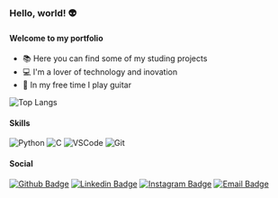 ### Hello, world! 👽

####  Welcome to my portfolio


- 📚 Here you can find some of my studing projects
- 💻 I'm a lover of technology and inovation
- 🎸 In my free time I play guitar

![Top Langs](https://github-readme-stats.vercel.app/api/top-langs/?username=isaacnwt&layout=compact&theme=radical)

#### Skills

![Python](https://img.shields.io/badge/Python-306998?style=flat-square&logo=python&logoColor=FFD43B)
![C](https://img.shields.io/badge/C-00599C?style=flat-square&logo=c&logoColor=white)
![VSCode](https://img.shields.io/badge/-VSCode-0085D1?style=flat-square&logo=visual-studio-code&logoColor=white)
![Git](https://img.shields.io/badge/-Git-F05032?style=flat-square&logo=git&logoColor=white)

#### Social
[![Github Badge](https://img.shields.io/badge/-Github-000?style=flat-square&logo=Github&logoColor=white&link=https://github.com/isaacnwt)](https://github.com/isaacnwt)
[![Linkedin Badge](https://img.shields.io/badge/-LinkedIn-blue?style=flat-square&logo=Linkedin&logoColor=white&link=https://www.linkedin.com/in/isaac-newton-andrade-dos-santos-9b67b01b7/)](https://www.linkedin.com/in/isaac-newton-andrade-dos-santos-9b67b01b7/)
[![Instagram Badge](https://img.shields.io/badge/Instagram-E4405F?style=flat-square&logo=instagram&logoColor=white&link=https://www.instagram.com/isaac.nwt/)](https://www.instagram.com/isaac.nwt/)
[![Email Badge](https://img.shields.io/badge/Microsoft_Outlook-0078D4?style=flat-square&logo=microsoft-outlook&logoColor=white&link=mailto:isaacnewton02@hotmail.com)](mailto:isaacnewton02@hotmail.com)




